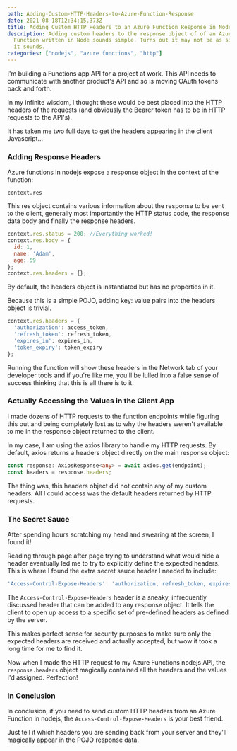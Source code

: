 ```yaml
---
path: Adding-Custom-HTTP-Headers-to-Azure-Function-Response
date: 2021-08-18T12:34:15.373Z
title: Adding Custom HTTP Headers to an Azure Function Response in Nodejs
description: Adding custom headers to the response object of of an Azure
  Function written in Node sounds simple. Turns out it may not be as simple as
  it sounds.
categories: ["nodejs", "azure functions", "http"]
---
```

I'm building a Functions app API for a project at work. This API needs to communicate with another product's API and so is moving OAuth tokens back and forth. 

In my infinite wisdom, I thought these would be best placed into the HTTP headers of the requests (and obviously the Bearer token has to be in HTTP requests to the API's).

It has taken me two full days to get the headers appearing in the client Javascript...

### Adding Response Headers

Azure functions in nodejs expose a response object in the context of the function:

`context.res`

This res object contains various information about the response to be sent to the client, generally most importantly the HTTP status code, the response data body and finally the response headers.

```javascript
context.res.status = 200; //Everything worked!
context.res.body = {
  id: 1,
  name: 'Adam',
  age: 59
};
context.res.headers = {};
```

By default, the headers object is instantiated but has no properties in it.

Because this is a simple POJO, adding key: value pairs into the headers object is trivial.

```javascript
context.res.headers = {
  'authorization': access_token,
  'refresh_token': refresh_token,
  'expires_in': expires_in,
  'token_expiry': token_expiry
};
```

Running the function will show these headers in the Network tab of your developer tools and if you're like me, you'll be lulled into a false sense of success thinking that this is all there is to it.

### Actually Accessing the Values in the Client App

I made dozens of HTTP requests to the function endpoints while figuring this out and being completely lost as to why the headers weren't available to me in the response object returned to the client.

In my case, I am using the axios library to handle my HTTP requests. By default, axios returns a headers object directly on the main response object:

```typescript
const response: AxiosResponse<any> = await axios.get(endpoint);
const headers = response.headers;
```

The thing was, this headers object did not contain any of my custom headers. All I could access was the default headers returned by HTTP requests.

### The Secret Sauce

After spending hours scratching my head and swearing at the screen, I found it! 

Reading through page after page trying to understand what would hide a header eventually led me to try to explicitly define the expected headers. This is where I found the extra secret sauce header I needed to include:

```javascript
'Access-Control-Expose-Headers': 'authorization, refresh_token, expires_in, token_expiry',
```

The `Access-Control-Expose-Headers` header is a sneaky, infrequently discussed header that can be added to any response object. It tells the client to open up access to a specific set of pre-defined headers as defined by the server. 

This makes perfect sense for security purposes to make sure only the expected headers are received and actually accepted, but wow it took a long time for me to find it.

Now when I made the HTTP request to my Azure Functions nodejs API, the `response.headers` object magically contained all the headers and the values I'd assigned. Perfection!

### In Conclusion

In conclusion, if you need to send custom HTTP headers from an Azure Function in nodejs, the `Access-Control-Expose-Headers` is your best friend.

Just tell it which headers you are sending back from your server and they'll magically appear in the POJO response data.